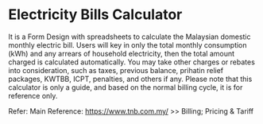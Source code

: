 # Electricity Bills Calculator
It is a Form Design with spreadsheets to calculate the Malaysian domestic monthly electric bill.
Users will key in only the total monthly consumption (kWh) and any arrears of household electricity, then the total amount charged is calculated automatically.
You may take other charges or rebates into consideration, such as taxes, previous balance, prihatin relief packages, KWTBB, ICPT, penalties, and others if any.
Please note that this calculator is only a guide, and based on the normal billing cycle, it is for reference only.

Refer: Main Reference: https://www.tnb.com.my/ >> Billing; Pricing & Tariff
